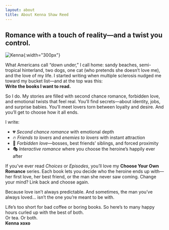 ```yaml
---
layout: about
title: About Kenna Shaw Reed
---
```

## Romance with a touch of reality—and a twist you control.

![Kenna]({{site.baseurl}}/images/kenna-profile.jpg#right-wrap){:width="300px"}

What Americans call “down under,” I call home: sandy beaches, semi-tropical hinterland, two dogs, one cat (who pretends she doesn’t love me), and the love of my life. I started writing when multiple sclerosis nudged me toward my bucket list—and at the top was this:  
**Write the books I want to read.**

So I do. My stories are filled with second chance romance, forbidden love, and emotional twists that feel real. You’ll find secrets—about identity, jobs, and surprise babies. You’ll meet lovers torn between loyalty and desire. And you’ll get to choose how it all ends.

I write:
- 💔 *Second chance romance* with emotional depth  
- 🔥 *Friends to lovers* and *enemies to lovers* with instant attraction  
- 💍 *Forbidden love*—bosses, best friends’ siblings, and forced proximity  
- 🎭 *Interactive romance* where you choose the heroine’s happily ever after

If you’ve ever read *Choices* or *Episodes*, you’ll love my **Choose Your Own Romance** series. Each book lets you decide who the heroine ends up with—her first love, her best friend, or the man she never saw coming. Change your mind? Link back and choose again.

Because love isn’t always predictable. And sometimes, the man you’ve always loved… isn’t the one you’re meant to be with.

Life’s too short for bad coffee or boring books. So here’s to many happy hours curled up with the best of both.  
Or tea. Or both.  
**Kenna xoxo**
